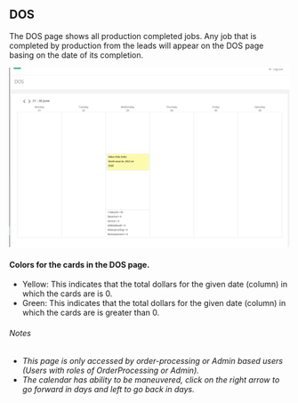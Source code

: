 ## DOS

The DOS page shows all production completed jobs.
Any job that is completed by production from the leads will appear on the DOS page basing on the date of its completion.

![DOS page screenshot](/orderprocessing/images/dos-page-op.png?raw=true "DOS page")

#### Colors for the cards in the DOS page.
* Yellow: This indicates that the total dollars for the given date (column) in which the cards are is 0.
* Green: This indicates that the total dollars for the given date (column) in which the cards are is greater than 0.

###### Notes
* _This page is only accessed by order-processing or Admin based users (Users with roles of OrderProcessing or Admin)._
* _The calendar has ability to be maneuvered, click on the right arrow to go forward in days and left to go back in days._
